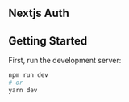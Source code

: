 ## Nextjs Auth

## Getting Started

First, run the development server:

```bash
npm run dev
# or
yarn dev
```
